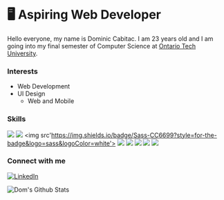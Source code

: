 # 🖥 Aspiring Web Developer
Hello everyone, my name is Dominic Cabitac. I am 23 years old and I am going into my final semester of Computer Science at [Ontario Tech University](https://ontariotechu.ca). 

### Interests
- Web Development
- UI Design
  - Web and Mobile

### Skills
<img src="https://img.shields.io/badge/HTML5-E34F26?style=for-the-badge&logo=html5&logoColor=white"> <img src="https://img.shields.io/badge/CSS3-1572B6?style=for-the-badge&logo=css3&logoColor=white"> <img src'https://img.shields.io/badge/Sass-CC6699?style=for-the-badge&logo=sass&logoColor=white'> <img src="https://img.shields.io/badge/JavaScript-323330?style=for-the-badge&logo=javascript&logoColor=F7DF1E"> <img src='https://img.shields.io/badge/PHP-777BB4?style=for-the-badge&logo=php&logoColor=white'> <img src="https://img.shields.io/badge/Angular-DD0031?style=for-the-badge&logo=angular&logoColor=white"> <img src='https://img.shields.io/badge/Bootstrap-563D7C?style=for-the-badge&logo=bootstrap&logoColor=white'> <img src='https://img.shields.io/badge/jQuery-0769AD?style=for-the-badge&logo=jquery&logoColor=white'>

### Connect with me
<a href="https://www.linkedin.com/in/dominic-cabitac/"><img src="https://img.shields.io/badge/LinkedIn-%230077B5.svg?&style=flat-square&logo=linkedin&logoColor=white" alt="LinkedIn"></a>

![Dom's Github Stats](https://github-readme-stats.vercel.app/api?username=domcabitac&show_icons=true&theme=default)
